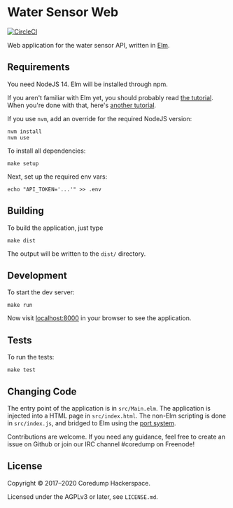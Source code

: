 # Water Sensor Web

[![CircleCI][circle-ci-badge]][circle-ci]

Web application for the water sensor API, written in
[Elm](http://elm-lang.org/).

## Requirements

You need NodeJS 14. Elm will be installed through npm.

If you aren't familiar with Elm yet, you should probably read [the
tutorial](https://guide.elm-lang.org/). When you're done with that,
here's [another tutorial](https://www.elm-tutorial.org/).

If you use `nvm`, add an override for the required NodeJS version:

    nvm install
    nvm use

To install all dependencies:

    make setup

Next, set up the required env vars:

    echo "API_TOKEN='...'" >> .env

## Building

To build the application, just type

    make dist

The output will be written to the `dist/` directory.

## Development

To start the dev server:

    make run

Now visit [localhost:8000](http://localhost:8000/) in your browser
to see the application.

## Tests

To run the tests:

    make test

## Changing Code

The entry point of the application is in `src/Main.elm`. The application is
injected into a HTML page in `src/index.html`. The non-Elm scripting is done in
`src/index.js`, and bridged to Elm using the
[port system](https://guide.elm-lang.org/interop/javascript.html).

Contributions are welcome. If you need any guidance, feel free to create an
issue on Github or join our IRC channel #coredump on Freenode!

## License

Copyright © 2017–2020 Coredump Hackerspace.

Licensed under the AGPLv3 or later, see `LICENSE.md`.


<!-- Badges -->
[circle-ci]: https://circleci.com/gh/coredump-ch/water-sensor-web/tree/master
[circle-ci-badge]: https://circleci.com/gh/coredump-ch/water-sensor-web/tree/master.svg?style=shield
